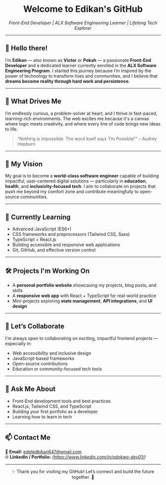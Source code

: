 <!-- GitHub Profile README -->

<h1 align="center">Welcome to Edikan's GitHub </h1>
<p align="center"><em>Front-End Developer | ALX Software Engineering Learner | Lifelong Tech Explorer</em></p>

---

## 👋 Hello there!

I’m **Edikan** — also known as **Victor** or **Pokah** — a passionate **Front-End Developer** and a dedicated learner currently enrolled in the **ALX Software Engineering Program**. I started this journey because I’m inspired by the power of technology to transform lives and communities, and I believe that **dreams become reality through hard work and persistence**.

---

## 🌟 What Drives Me

I’m endlessly curious, a problem-solver at heart, and I thrive in fast-paced, learning-rich environments. The web excites me because it's a canvas where logic meets creativity, and where every line of code brings new ideas to life.

> “Nothing is impossible. The word itself says ‘I’m Possible!’” – Audrey Hepburn

---

## 🎯 My Vision

My goal is to become a **world-class software engineer** capable of building impactful, user-centered digital solutions — particularly in **education**, **health**, and **inclusivity-focused tech**. I aim to collaborate on projects that push me beyond my comfort zone and contribute meaningfully to open-source communities.

---

## 🧠 Currently Learning

- Advanced JavaScript (ES6+)
- CSS frameworks and preprocessors (Tailwind CSS, Sass)
- TypeScript + React.js
- Building accessible and responsive web applications
- Git, GitHub, and effective version control

---

## 🛠️ Projects I'm Working On

- A **personal portfolio website** showcasing my projects, blog posts, and skills
- A **responsive web app** with React + TypeScript for real-world practice
- Mini-projects exploring **state management**, **API integrations**, and **UI design**

---

## 🤝 Let’s Collaborate

I'm always open to collaborating on exciting, impactful frontend projects — especially in:

- Web accessibility and inclusive design  
- JavaScript-based frameworks  
- Open-source contributions  
- Education or community-focused tech tools

---

## 💬 Ask Me About

- Front-End development tools and best practices  
- React.js, Tailwind CSS, and TypeScript  
- Building your first portfolio as a developer  
- Learning how to learn in tech

---

## 📫 Contact Me

📧 **Email:** [edetedkikan647@gmail.com](mailto:edetedkikan647@gmail.com)  
🌐 **LinkedIn / Portfolio:** *(https://www.linkedin.com/in/odokwo-dev01/)*  


---

<p align="center">✨ Thank you for visiting my GitHub! Let’s connect and build the future together. 🚀</p>
